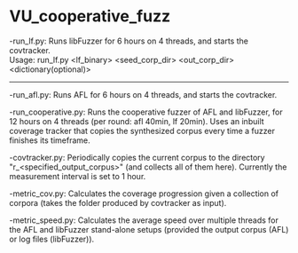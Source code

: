 # VU_cooperative_fuzz

-run_lf.py: 
Runs libFuzzer for 6 hours on 4 threads, and starts the covtracker.<br>
Usage: run_lf.py <lf_binary> <seed_corp_dir> <out_corp_dir> <dictionary(optional)>
<hr>
-run_afl.py:
Runs AFL for 6 hours on 4 threads, and starts the covtracker.

-run_cooperative.py:
Runs the cooperative fuzzer of AFL and libFuzzer, for 12 hours on 4 threads (per round: afl 40min, lf 20min). Uses an inbuilt coverage tracker that copies the synthesized corpus every time a fuzzer finishes its timeframe.

-covtracker.py:
Periodically copies the current corpus to the directory "r_<specified_output_corpus>" (and collects all of them here). Currently the measurement interval is set to 1 hour.

-metric_cov.py:
Calculates the coverage progression given a collection of corpora (takes the folder produced by covtracker as input).
  
-metric_speed.py:
Calculates the average speed over multiple threads for the AFL and libFuzzer stand-alone setups (provided the output corpus (AFL) or log files (libFuzzer)).


